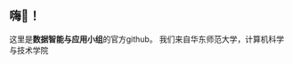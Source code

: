 ## 嗨👋！

这里是**数据智能与应用小组**的官方github。
我们来自华东师范大学，计算机科学与技术学院

<!--
**csxlwang/csxlwang** is a ✨ _special_ ✨ repository because its `README.md` (this file) appears on your GitHub profile.

Here are some ideas to get you started:

- 🔭 I’m currently working on ...
- 🌱 I’m currently learning ...
- 👯 I’m looking to collaborate on ...
- 🤔 I’m looking for help with ...
- 💬 Ask me about ...
- 📫 How to reach me: ...
- 😄 Pronouns: ...
- ⚡ Fun fact: ...
-->
